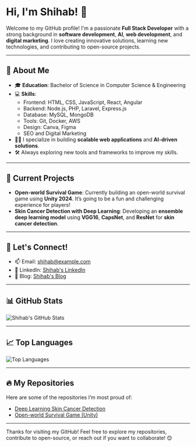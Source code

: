 # Hi, I'm Shihab! 👋

Welcome to my GitHub profile! I'm a passionate **Full Stack Developer** with a strong background in **software development**, **AI**, **web development**, and **digital marketing**. I love creating innovative solutions, learning new technologies, and contributing to open-source projects.

---

## 🚀 About Me

- 🎓 **Education**: Bachelor of Science in Computer Science & Engineering
- 💻 **Skills**:
  - Frontend: HTML, CSS, JavaScript, React, Angular
  - Backend: Node.js, PHP, Laravel, Express.js
  - Database: MySQL, MongoDB
  - Tools: Git, Docker, AWS
  - Design: Canva, Figma
  - SEO and Digital Marketing
- 👨‍💻 I specialize in building **scalable web applications** and **AI-driven solutions**.
- 🛠️ Always exploring new tools and frameworks to improve my skills.

---

## 🌱 Current Projects

- **Open-world Survival Game**: Currently building an open-world survival game using **Unity 2024**. It’s going to be a fun and challenging experience for players!
- **Skin Cancer Detection with Deep Learning**: Developing an **ensemble deep learning model** using **VGG16**, **CapsNet**, and **ResNet** for **skin cancer detection**.

---

## 💬 Let's Connect!

- 📫 Email: shihab@example.com
- 🔗 LinkedIn: [Shihab's LinkedIn](https://www.linkedin.com/in/shihab/)
- 📝 Blog: [Shihab's Blog](https://shihabwrites.com)

---

## 📊 GitHub Stats

![Shihab's GitHub Stats](https://github-readme-stats.vercel.app/api?username=mdShihabShorkarSuvo&show_icons=true&theme=radical)

---

## 📈 Top Languages

![Top Languages](https://github-readme-stats.vercel.app/api/top-langs/?username=mdShihabShorkarSuvo&layout=compact&theme=radical)

---

## 🔥 My Repositories

Here are some of the repositories I’m most proud of:

- [Deep Learning Skin Cancer Detection](https://github.com/mdShihabShorkarSuvo/deep-learning-skin-cancer-detection)
- [Open-world Survival Game (Unity)](https://github.com/mdShihabShorkarSuvo/open-world-survival-game)

---

Thanks for visiting my GitHub! Feel free to explore my repositories, contribute to open-source, or reach out if you want to collaborate! 😊
